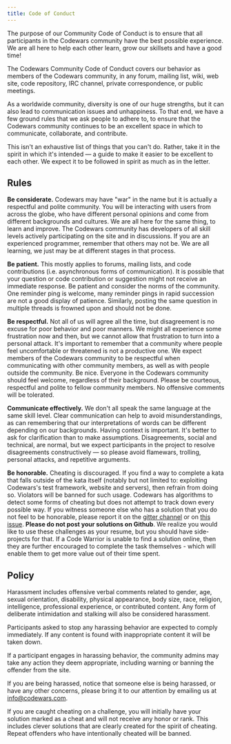 ```yaml
---
title: Code of Conduct
---
```


The purpose of our Community Code of Conduct is to ensure that all participants in the Codewars community have the best possible experience. We are all here to help each other learn, grow our skillsets and have a good time!

The Codewars Community Code of Conduct covers our behavior as members of the Codewars community, in any forum, mailing list, wiki, web site, code repository, IRC channel, private correspondence, or public meetings.

As a worldwide community, diversity is one of our huge strengths, but it can also lead to communication issues and unhappiness. To that end, we have a few ground rules that we ask people to adhere to, to ensure that the Codewars community continues to be an excellent space in which to communicate, collaborate, and contribute.

This isn't an exhaustive list of things that you can't do. Rather, take it in the spirit in which it's intended — a guide to make it easier to be excellent to each other. We expect it to be followed in spirit as much as in the letter.

## Rules

**Be considerate.** Codewars may have "war" in the name but it is actually a respectful and polite community. You will be interacting with users from across the globe, who have different personal opinions and come from different backgrounds and cultures. We are all here for the same thing, to learn and improve. The Codewars community has developers of all skill levels actively participating on the site and in discussions. If you are an experienced programmer, remember that others may not be. We are all learning, we just may be at different stages in that process.

**Be patient.** This mostly applies to forums, mailing lists, and code contributions (i.e. asynchronous forms of communication). It is possible that your question or code contribution or suggestion might not receive an immediate response. Be patient and consider the norms of the community. One reminder ping is welcome, many reminder pings in rapid succession are not a good display of patience. Similarly, posting the same question in multiple threads is frowned upon and should not be done.

**Be respectful.** Not all of us will agree all the time, but disagreement is no excuse for poor behavior and poor manners. We might all experience some frustration now and then, but we cannot allow that frustration to turn into a personal attack. It's important to remember that a community where people feel uncomfortable or threatened is not a productive one. We expect members of the Codewars community to be respectful when communicating with other community members, as well as with people outside the community.
Be nice. Everyone in the Codewars community should feel welcome, regardless of their background. Please be courteous, respectful and polite to fellow community members. No offensive comments will be tolerated.

**Communicate effectively.** We don't all speak the same language at the same skill level. Clear communication can help to avoid misunderstandings, as can remembering that our interpretations of words can be different depending on our backgrounds. Having context is important. It's better to ask for clarification than to make assumptions. Disagreements, social and technical, are normal, but we expect participants in the project to resolve disagreements constructively — so please avoid flamewars, trolling, personal attacks, and repetitive arguments. 

**Be honorable.** Cheating is discouraged. If you find a way to complete a kata that falls outside of the kata itself (notably but not limited to: exploiting Codewars's test framework, website and servers), then refrain from doing so. Violators will be banned for such usage. Codewars has algorithms to detect some forms of cheating but does not attempt to track down every possible way. If you witness someone else who has a solution that you do not feel to be honorable, please report it on the [gitter channel](https://gitter.im/Codewars/codewars.com) or on [this issue](https://github.com/Codewars/codewars.com/issues/1378).
**Please do not post your solutions on Github**. We realize you would like to use these challenges as your resume, but you should have side-projects for that. If a Code Warrior is unable to find a solution online, then they are further encouraged to complete the task themselves - which will enable them to get more value out of their time spent. 

## Policy

Harassment includes offensive verbal comments related to gender, age, sexual orientation, disability, physical appearance, body size, race, religion, intelligence, professional experience, or contributed content. Any form of deliberate intimidation and stalking will also be considered harassment. 

Participants asked to stop any harassing behavior are expected to comply immediately. If any content is found with inappropriate content it will be taken down. 

If a participant engages in harassing behavior, the community admins may take any action they deem appropriate, including warning or banning the offender from the site.

If you are being harassed, notice that someone else is being harassed, or have any other concerns, please bring it to our attention by emailing us at info@codewars.com.

If you are caught cheating on a challenge, you will initially have your solution marked as a cheat and will not receive any honor or rank. This includes clever solutions that are clearly created for the spirit of cheating. Repeat offenders who have intentionally cheated will be banned.
